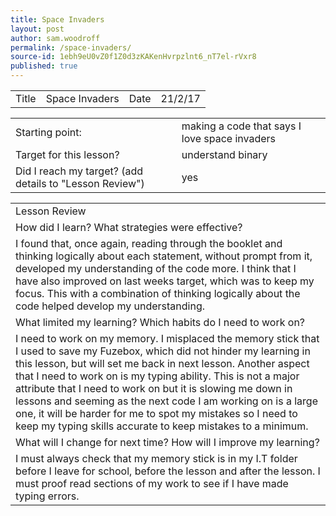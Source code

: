 ```yaml
---
title: Space Invaders
layout: post
author: sam.woodroff
permalink: /space-invaders/
source-id: 1ebh9eU0vZ0f1Z0d3zKAKenHvrpzlnt6_nT7el-rVxr8
published: true
---
```

<table>
  <tr>
    <td>Title</td>
    <td> Space Invaders</td>
    <td>Date</td>
    <td>21/2/17</td>
  </tr>
</table>


<table>
  <tr>
    <td>Starting point:</td>
    <td>making a code that says I love space invaders</td>
  </tr>
  <tr>
    <td>Target for this lesson?</td>
    <td>understand binary</td>
  </tr>
  <tr>
    <td>Did I reach my target? 
(add details to "Lesson Review")</td>
    <td> yes</td>
  </tr>
</table>


<table>
  <tr>
    <td>Lesson Review</td>
  </tr>
  <tr>
    <td>How did I learn? What strategies were effective? </td>
  </tr>
  <tr>
    <td>I found that, once again, reading through the booklet and thinking logically about each statement, without prompt from it, developed my understanding of the code more. I think that I have also improved on last weeks target, which was to keep my focus. This with a combination of thinking logically about the code helped develop my understanding.</td>
  </tr>
  <tr>
    <td>What limited my learning? Which habits do I need to work on? </td>
  </tr>
  <tr>
    <td>I need to work on my memory. I misplaced the memory stick that I used to save my Fuzebox, which did not hinder my learning in this lesson, but will set me back in next lesson. Another aspect that I need to work on is my typing ability. This is not a major attribute that I need to work on but it is slowing me down in lessons and seeming as the next code I am working on is a large one, it will be harder for me to spot my mistakes so I need to keep my typing skills accurate to keep mistakes to a minimum.</td>
  </tr>
  <tr>
    <td>What will I change for next time? How will I improve my learning?</td>
  </tr>
  <tr>
    <td>I must always check that my memory stick is in my I.T folder before I leave for school, before the lesson and after the lesson. I must proof read sections of my work to see if I have made typing errors.</td>
  </tr>
</table>


